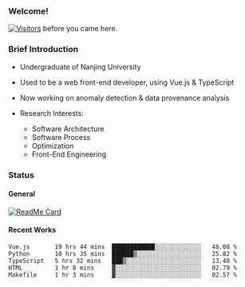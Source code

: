 ### Welcome!

[![Visitors](https://visitor-badge.laobi.icu/badge?page_id=HermitSun.HermitSun)]() before you came here.

### Brief Introduction

- Undergraduate of Nanjing University

- Used to be a web front-end developer, using Vue.js & TypeScript

- Now working on anomaly detection & data provenance analysis

- Research Interests: 
  - Software Architecture
  - Software Process
  - Optimization
  - Front-End Engineering

### Status

#### General

[![ReadMe Card](https://github-readme-stats.hermitsun.vercel.app/api?username=HermitSun&count_private=true&show_icons=true)]()

#### Recent Works

<!--START_SECTION:waka-->
```text
Vue.js       19 hrs 44 mins  ████████████░░░░░░░░░░░░░   48.08 % 
Python       10 hrs 35 mins  ██████▒░░░░░░░░░░░░░░░░░░   25.82 % 
TypeScript   5 hrs 32 mins   ███▒░░░░░░░░░░░░░░░░░░░░░   13.48 % 
HTML         1 hr 8 mins     ▓░░░░░░░░░░░░░░░░░░░░░░░░   02.79 % 
Makefile     1 hr 3 mins     ▓░░░░░░░░░░░░░░░░░░░░░░░░   02.57 % 
```
<!--END_SECTION:waka-->
